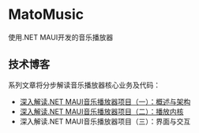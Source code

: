 # MatoMusic
使用.NET MAUI开发的音乐播放器

## 技术博客
系列文章将分步解读音乐播放器核心业务及代码：

* [深入解读.NET MAUI音乐播放器项目（一）：概述与架构](https://blog.csdn.net/jevonsflash/article/details/128960586)
* [深入解读.NET MAUI音乐播放器项目（二）：播放内核](https://blog.csdn.net/jevonsflash/article/details/128986962)
* 深入解读.NET MAUI音乐播放器项目（三）：界面与交互

